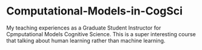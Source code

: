 # Computational-Models-in-CogSci
My teaching experiences as a Graduate Student Instructor for Cpmputational Models Cognitive Science. This is a super interesting course that talking about human learning rather than machine learning.

